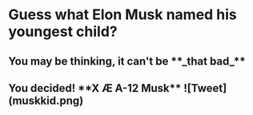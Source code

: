 <h1> Guess what Elon Musk named his youngest child? </h1>
<h2> You may be thinking, it can't be **_that bad_** <h2>
You decided!
**X Æ A-12 Musk**
![Tweet](muskkid.png)
